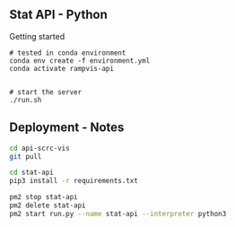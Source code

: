 ## Stat API - Python

Getting started

```
# tested in conda environment
conda env create -f environment.yml
conda activate rampvis-api


# start the server
./run.sh
```

## Deployment - Notes
``` bash
cd api-scrc-vis
git pull

cd stat-api
pip3 install -r requirements.txt

pm2 stop stat-api
pm2 delete stat-api
pm2 start run.py --name stat-api --interpreter python3
```
